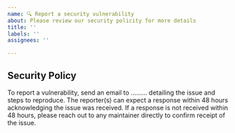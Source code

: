 ```yaml
---
name: 🔍 Report a security vulnerability
about: Please review our security policity for more details
title: ''
labels: ''
assignees: ''

---
```


## Security Policy
To report a vulnerability, send an email to .........   detailing the issue and steps to reproduce. The reporter(s) can expect a response within 48 hours acknowledging the issue was received. If a response is not received within 48 hours, please reach out to any maintainer directly to confirm receipt of the issue.
